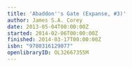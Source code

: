 ```yaml
---
title: 'Abaddon''s Gate (Expanse, #3)'
author: James S.A. Corey
date: 2013-05-04T00:00:00Z
started: 2014-02-06T00:00:00Z
finished: 2014-03-17T00:00:00Z
isbn: "9780316129077"
openlibraryID: OL32667355M
---
```

